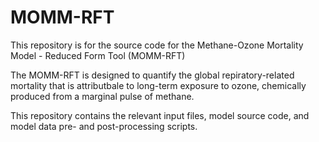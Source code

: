 # MOMM-RFT

This repository is for the source code for the Methane-Ozone Mortality Model - Reduced Form Tool (MOMM-RFT)

The MOMM-RFT is designed to quantify the global repiratory-related mortality that is attributbale to long-term exposure to ozone, chemically produced from a marginal pulse of methane. 

This repository contains the relevant input files, model source code, and model data pre- and post-processing scripts. 
